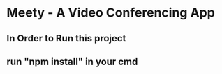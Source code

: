 # Meety - A Video Conferencing App
## In Order to Run this project 
## run "npm install" in your cmd

